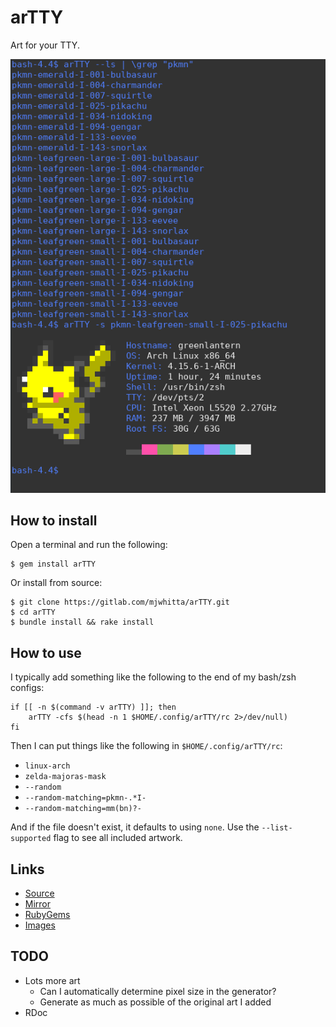 # arTTY

Art for your TTY.

![Screenshot](imgs/screenshot.png)

## How to install

Open a terminal and run the following:

```
$ gem install arTTY
```

Or install from source:

```
$ git clone https://gitlab.com/mjwhitta/arTTY.git
$ cd arTTY
$ bundle install && rake install
```

## How to use

I typically add something like the following to the end of my bash/zsh
configs:

```
if [[ -n $(command -v arTTY) ]]; then
    arTTY -cfs $(head -n 1 $HOME/.config/arTTY/rc 2>/dev/null)
fi
```

Then I can put things like the following in `$HOME/.config/arTTY/rc`:

- `linux-arch`
- `zelda-majoras-mask`
- `--random`
- `--random-matching=pkmn-.*I-`
- `--random-matching=mm(bn)?-`

And if the file doesn't exist, it defaults to using `none`. Use the
`--list-supported` flag to see all included artwork.

## Links

- [Source](https://gitlab.com/mjwhitta/arTTY)
- [Mirror](https://github.com/mjwhitta/arTTY)
- [RubyGems](https://rubygems.org/gems/arTTY)
- [Images](https://gitlab.com/mjwhitta/arTTY_images)

## TODO

- Lots more art
    - Can I automatically determine pixel size in the generator?
    - Generate as much as possible of the original art I added
- RDoc
